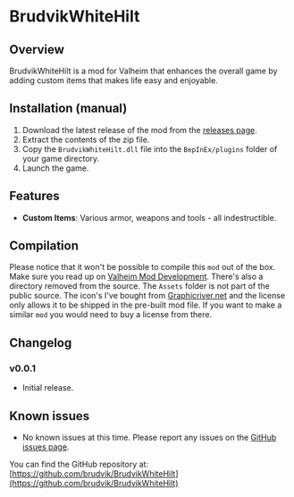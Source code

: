 # BrudvikWhiteHilt

## Overview

BrudvikWhiteHilt is a mod for Valheim that enhances the overall game by adding custom items that makes life easy and enjoyable.

## Installation (manual)

1. Download the latest release of the mod from the [releases page](https://github.com/brudvik/BrudvikWhiteHilt/releases).
2. Extract the contents of the zip file.
3. Copy the `BrudvikWhiteHilt.dll` file into the `BepInEx/plugins` folder of your game directory.
4. Launch the game.

## Features

- **Custom Items**: Various armor, weapons and tools - all indestructible.

## Compilation

Please notice that it won't be possible to compile this `mod` out of the box. Make sure you read up on [Valheim Mod Development](https://github.com/Valheim-Modding/JotunnModStub).
There's also a directory removed from the source. The `Assets` folder is not part of the public source. The icon's I've bought from [Graphicriver.net](https://graphicriver.net/item/fantasy-strategy-skills/35481040) and
the license only allows it to be shipped in the pre-built mod file. If you want to make a similar `mod` you would need to buy a license from there.

## Changelog

### v0.0.1

- Initial release.

## Known issues

- No known issues at this time. Please report any issues on the [GitHub issues page](https://github.com/brudvik/BrudvikWhiteHilt/issues).

You can find the GitHub repository at: [https://github.com/brudvik/BrudvikWhiteHilt](https://github.com/brudvik/BrudvikWhiteHilt)
